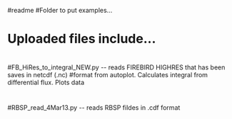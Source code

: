#readme
#Folder to put examples... 
# Uploaded files include...
#
#FB_HiRes_to_integral_NEW.py -- reads FIREBIRD HIGHRES that has been saves in netcdf (.nc)
#format from autoplot.  Calculates integral from differential flux.  Plots data 
#
#RBSP_read_4Mar13.py -- reads RBSP fildes in .cdf format 
